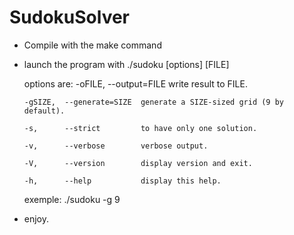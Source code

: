 # SudokuSolver
- Compile with the make command

- launch the program with ./sudoku [options] [FILE]

    options are:
      -oFILE,  --output=FILE    write result to FILE.
      
      -gSIZE,  --generate=SIZE  generate a SIZE-sized grid (9 by default).

      -s,      --strict         to have only one solution.

      -v,      --verbose        verbose output.

      -V,      --version        display version and exit.

      -h,      --help           display this help.

    exemple:
    ./sudoku -g 9

- enjoy.
 
